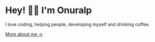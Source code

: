 # Hey! 👋🏼  I'm Onuralp

I love coding, helping people, developing myself and drinking coffee.

[More about me →](https://onuralp.dev/)
